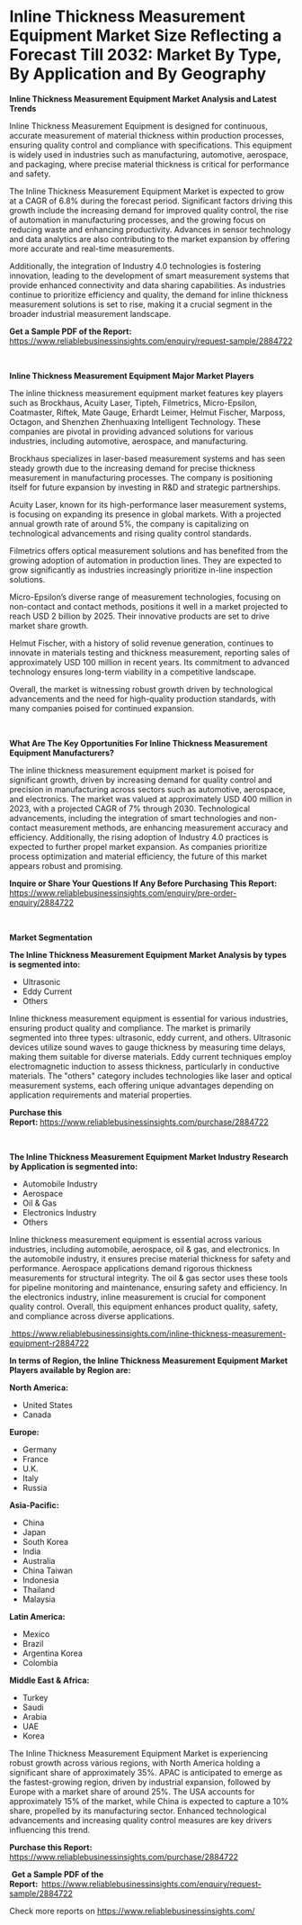 <p><h1>Inline Thickness Measurement Equipment Market Size Reflecting a Forecast Till 2032: Market By Type, By Application and By Geography</h1></p><p><strong>Inline Thickness Measurement Equipment Market Analysis and Latest Trends</strong></p>
<p><p>Inline Thickness Measurement Equipment is designed for continuous, accurate measurement of material thickness within production processes, ensuring quality control and compliance with specifications. This equipment is widely used in industries such as manufacturing, automotive, aerospace, and packaging, where precise material thickness is critical for performance and safety.</p><p>The Inline Thickness Measurement Equipment Market is expected to grow at a CAGR of 6.8% during the forecast period. Significant factors driving this growth include the increasing demand for improved quality control, the rise of automation in manufacturing processes, and the growing focus on reducing waste and enhancing productivity. Advances in sensor technology and data analytics are also contributing to the market expansion by offering more accurate and real-time measurements. </p><p>Additionally, the integration of Industry 4.0 technologies is fostering innovation, leading to the development of smart measurement systems that provide enhanced connectivity and data sharing capabilities. As industries continue to prioritize efficiency and quality, the demand for inline thickness measurement solutions is set to rise, making it a crucial segment in the broader industrial measurement landscape.</p></p>
<p><strong>Get a Sample PDF of the Report:&nbsp;</strong> <a href="https://www.reliablebusinessinsights.com/enquiry/request-sample/2884722?utm_campaign=3093&utm_medium=2&utm_source=Github&utm_content=ia&utm_term=13032025&utm_id=inline-thickness-measurement-equipment">https://www.reliablebusinessinsights.com/enquiry/request-sample/2884722</a></p>
<p>&nbsp;</p>
<p><strong>Inline Thickness Measurement Equipment Major Market Players</strong></p>
<p><p>The inline thickness measurement equipment market features key players such as Brockhaus, Acuity Laser, Tipteh, Filmetrics, Micro-Epsilon, Coatmaster, Riftek, Mate Gauge, Erhardt Leimer, Helmut Fischer, Marposs, Octagon, and Shenzhen Zhenhuaxing Intelligent Technology. These companies are pivotal in providing advanced solutions for various industries, including automotive, aerospace, and manufacturing.</p><p>Brockhaus specializes in laser-based measurement systems and has seen steady growth due to the increasing demand for precise thickness measurement in manufacturing processes. The company is positioning itself for future expansion by investing in R&D and strategic partnerships.</p><p>Acuity Laser, known for its high-performance laser measurement systems, is focusing on expanding its presence in global markets. With a projected annual growth rate of around 5%, the company is capitalizing on technological advancements and rising quality control standards.</p><p>Filmetrics offers optical measurement solutions and has benefited from the growing adoption of automation in production lines. They are expected to grow significantly as industries increasingly prioritize in-line inspection solutions.</p><p>Micro-Epsilon’s diverse range of measurement technologies, focusing on non-contact and contact methods, positions it well in a market projected to reach USD 2 billion by 2025. Their innovative products are set to drive market share growth.</p><p>Helmut Fischer, with a history of solid revenue generation, continues to innovate in materials testing and thickness measurement, reporting sales of approximately USD 100 million in recent years. Its commitment to advanced technology ensures long-term viability in a competitive landscape.</p><p>Overall, the market is witnessing robust growth driven by technological advancements and the need for high-quality production standards, with many companies poised for continued expansion.</p></p>
<p>&nbsp;</p>
<p><strong>What Are The Key Opportunities For Inline Thickness Measurement Equipment Manufacturers?</strong></p>
<p><p>The inline thickness measurement equipment market is poised for significant growth, driven by increasing demand for quality control and precision in manufacturing across sectors such as automotive, aerospace, and electronics. The market was valued at approximately USD 400 million in 2023, with a projected CAGR of 7% through 2030. Technological advancements, including the integration of smart technologies and non-contact measurement methods, are enhancing measurement accuracy and efficiency. Additionally, the rising adoption of Industry 4.0 practices is expected to further propel market expansion. As companies prioritize process optimization and material efficiency, the future of this market appears robust and promising.</p></p>
<p><strong>Inquire or Share Your Questions If Any Before Purchasing This Report:</strong> <a href="https://www.reliablebusinessinsights.com/enquiry/pre-order-enquiry/2884722?utm_campaign=3093&utm_medium=2&utm_source=Github&utm_content=ia&utm_term=13032025&utm_id=inline-thickness-measurement-equipment">https://www.reliablebusinessinsights.com/enquiry/pre-order-enquiry/2884722</a></p>
<p>&nbsp;</p>
<p><strong>Market Segmentation</strong></p>
<p><strong>The Inline Thickness Measurement Equipment Market Analysis by types is segmented into:</strong></p>
<p><ul><li>Ultrasonic</li><li>Eddy Current</li><li>Others</li></ul></p>
<p><p>Inline thickness measurement equipment is essential for various industries, ensuring product quality and compliance. The market is primarily segmented into three types: ultrasonic, eddy current, and others. Ultrasonic devices utilize sound waves to gauge thickness by measuring time delays, making them suitable for diverse materials. Eddy current techniques employ electromagnetic induction to assess thickness, particularly in conductive materials. The "others" category includes technologies like laser and optical measurement systems, each offering unique advantages depending on application requirements and material properties.</p></p>
<p><strong>Purchase this Report:&nbsp;</strong><a href="https://www.reliablebusinessinsights.com/purchase/2884722?utm_campaign=3093&utm_medium=2&utm_source=Github&utm_content=ia&utm_term=13032025&utm_id=inline-thickness-measurement-equipment">https://www.reliablebusinessinsights.com/purchase/2884722</a></p>
<p>&nbsp;</p>
<p><strong>The Inline Thickness Measurement Equipment Market Industry Research by Application is segmented into:</strong></p>
<p><ul><li>Automobile Industry</li><li>Aerospace</li><li>Oil & Gas</li><li>Electronics Industry</li><li>Others</li></ul></p>
<p><p>Inline thickness measurement equipment is essential across various industries, including automobile, aerospace, oil & gas, and electronics. In the automobile industry, it ensures precise material thickness for safety and performance. Aerospace applications demand rigorous thickness measurements for structural integrity. The oil & gas sector uses these tools for pipeline monitoring and maintenance, ensuring safety and efficiency. In the electronics industry, inline measurement is crucial for component quality control. Overall, this equipment enhances product quality, safety, and compliance across diverse applications.</p></p>
<p><a href="https://www.reliablebusinessinsights.com/inline-thickness-measurement-equipment-r2884722?utm_campaign=3093&utm_medium=2&utm_source=Github&utm_content=ia&utm_term=13032025&utm_id=inline-thickness-measurement-equipment">&nbsp;https://www.reliablebusinessinsights.com/inline-thickness-measurement-equipment-r2884722</a></p>
<p><strong>In terms of Region, the Inline Thickness Measurement Equipment Market Players available by Region are:</strong></p>
<p>
    <p> <strong> North America: </strong>
        <ul>
            <li>United States</li>
            <li>Canada</li>
        </ul>
        </p> 
    <p> <strong> Europe: </strong>
        <ul>
            <li>Germany</li>
            <li>France</li>
            <li>U.K.</li>
            <li>Italy</li>
            <li>Russia</li>
        </ul>
        </p> 
    <p> <strong> Asia-Pacific: </strong>
        <ul>
            <li>China</li>
            <li>Japan</li>
            <li>South Korea</li>
            <li>India</li>
            <li>Australia</li>
            <li>China Taiwan</li>
            <li>Indonesia</li>
            <li>Thailand</li>
            <li>Malaysia</li>
        </ul>
        </p> 
    <p> <strong> Latin America: </strong>
        <ul>
            <li>Mexico</li>
            <li>Brazil</li>
            <li>Argentina Korea</li>
            <li>Colombia</li>
        </ul>
        </p> 
    <p> <strong> Middle East & Africa: </strong>
        <ul>
            <li>Turkey</li>
            <li>Saudi</li>
            <li>Arabia</li>
            <li>UAE</li>
            <li>Korea</li>
        </ul>
    </p>
    </p>
<p><p>The Inline Thickness Measurement Equipment Market is experiencing robust growth across various regions, with North America holding a significant share of approximately 35%. APAC is anticipated to emerge as the fastest-growing region, driven by industrial expansion, followed by Europe with a market share of around 25%. The USA accounts for approximately 15% of the market, while China is expected to capture a 10% share, propelled by its manufacturing sector. Enhanced technological advancements and increasing quality control measures are key drivers influencing this trend.</p></p>
<p><strong>Purchase this Report: </strong><a href="https://www.reliablebusinessinsights.com/purchase/2884722?utm_campaign=3093&utm_medium=2&utm_source=Github&utm_content=ia&utm_term=13032025&utm_id=inline-thickness-measurement-equipment">https://www.reliablebusinessinsights.com/purchase/2884722</a></p>
<p>&nbsp;<strong>Get a Sample PDF of the Report:&nbsp;&nbsp;</strong><a href="https://www.reliablebusinessinsights.com/enquiry/request-sample/2884722?utm_campaign=3093&utm_medium=2&utm_source=Github&utm_content=ia&utm_term=13032025&utm_id=inline-thickness-measurement-equipment">https://www.reliablebusinessinsights.com/enquiry/request-sample/2884722</a></p>
<p><strong></strong></p>
<p>Check more reports on <a href="https://www.reliablebusinessinsights.com/?utm_campaign=3093&utm_medium=2&utm_source=Github&utm_content=ia&utm_term=13032025&utm_id=inline-thickness-measurement-equipment">https://www.reliablebusinessinsights.com/</a></p>
